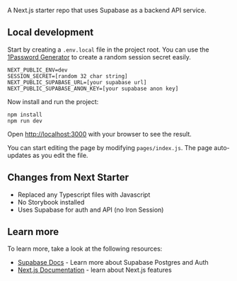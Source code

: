 A Next.js starter repo that uses Supabase as a backend API service.

## Local development

Start by creating a `.env.local` file in the project root. You can use the [1Password Generator](https://1password.com/password-generator/) to create a random session secret easily.

```
NEXT_PUBLIC_ENV=dev
SESSION_SECRET=[random 32 char string]
NEXT_PUBLIC_SUPABASE_URL=[your supabase url]
NEXT_PUBLIC_SUPABASE_ANON_KEY=[your supabase anon key]
```

Now install and run the project:

```
npm install
npm run dev
```

Open [http://localhost:3000](http://localhost:3000) with your browser to see the result.

You can start editing the page by modifying `pages/index.js`. The page auto-updates as you edit the file.

## Changes from Next Starter

- Replaced any Typescript files with Javascript
- No Storybook installed
- Uses Supabase for auth and API (no Iron Session)

## Learn more

To learn more, take a look at the following resources:

- [Supabase Docs](https://supabase.com/docs) - Learn more about Supabase Postgres and Auth
- [Next.js Documentation](https://nextjs.org/docs) - learn about Next.js features
